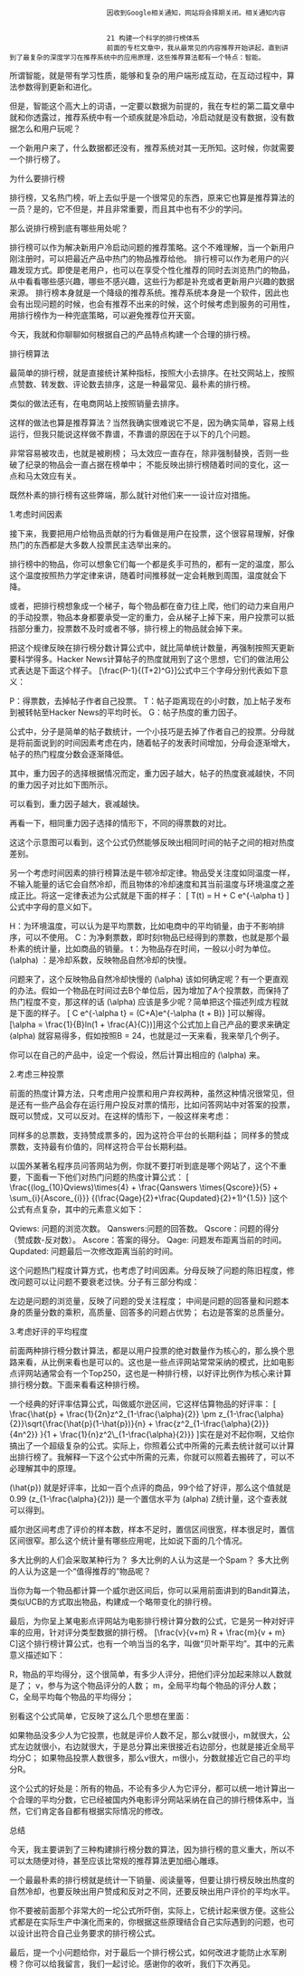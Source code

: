 
                            
                            因收到Google相关通知，网站将会择期关闭。相关通知内容
                            
                            
                            21 构建一个科学的排行榜体系
                            前面的专栏文章中，我从最常见的内容推荐开始讲起，直到讲到了最复杂的深度学习在推荐系统中的应用原理，这些推荐算法都有一个特点：智能。

所谓智能，就是带有学习性质，能够和复杂的用户端形成互动，在互动过程中，算法参数得到更新和进化。

但是，智能这个高大上的词语，一定要以数据为前提的，我在专栏的第二篇文章中就和你透露过，推荐系统中有一个顽疾就是冷启动，冷启动就是没有数据，没有数据怎么和用户玩呢？

一个新用户来了，什么数据都还没有，推荐系统对其一无所知。这时候，你就需要一个排行榜了。

为什么要排行榜

排行榜，又名热门榜，听上去似乎是一个很常见的东西，原来它也算是推荐算法的一员？是的，它不但是，并且非常重要，而且其中也有不少的学问。

那么说排行榜到底有哪些用处呢？


排行榜可以作为解决新用户冷启动问题的推荐策略。这个不难理解，当一个新用户刚注册时，可以把最近产品中热门的物品推荐给他。
排行榜可以作为老用户的兴趣发现方式。即使是老用户，也可以在享受个性化推荐的同时去浏览热门的物品，从中看看哪些感兴趣，哪些不感兴趣，这些行为都是补充或者更新用户兴趣的数据来源。
排行榜本身就是一个降级的推荐系统。推荐系统本身是一个软件，因此也会有出现问题的时候，也会有推荐不出来的时候，这个时候考虑到服务的可用性，用排行榜作为一种兜底策略，可以避免推荐位开天窗。


今天，我就和你聊聊如何根据自己的产品特点构建一个合理的排行榜。

排行榜算法

最简单的排行榜，就是直接统计某种指标，按照大小去排序。在社交网站上，按照点赞数、转发数、评论数去排序，这是一种最常见、最朴素的排行榜。

类似的做法还有，在电商网站上按照销量去排序。

这样的做法也算是推荐算法？当然我确实很难说它不是，因为确实简单，容易上线运行，但我只能说这样做不靠谱，不靠谱的原因在于以下的几个问题。


非常容易被攻击，也就是被刷榜；
马太效应一直存在，除非强制替换，否则一些破了纪录的物品会一直占据在榜单中；
不能反映出排行榜随着时间的变化，这一点和马太效应有关。


既然朴素的排行榜有这些弊端，那么就针对他们来一一设计应对措施。

1.考虑时间因素

接下来，我要把用户给物品贡献的行为看做是用户在投票，这个很容易理解，好像热门的东西都是大多数人投票民主选举出来的。

排行榜中的物品，你可以想象它们每一个都是炙手可热的，都有一定的温度，那么这个温度按照热力学定律来讲，随着时间推移就一定会耗散到周围，温度就会下降。

或者，把排行榜想象成一个梯子，每个物品都在奋力往上爬，他们的动力来自用户的手动投票，物品本身都要承受一定的重力，会从梯子上掉下来，用户投票可以抵挡部分重力，投票数不及时或者不够，排行榜上的物品就会掉下来。

把这个规律反映在排行榜分数计算公式中，就比简单统计数量，再强制按照天更新要科学得多。Hacker News计算帖子的热度就用到了这个思想，它们的做法用公式表达是下面这个样子。
\[\\frac{P-1}{(T+2)^G}\]公式中三个字母分别代表如下意义：


P：得票数，去掉帖子作者自己投票。
T：帖子距离现在的小时数，加上帖子发布到被转帖至Hacker News的平均时长。
G：帖子热度的重力因子。


公式中，分子是简单的帖子数统计，一个小技巧是去掉了作者自己的投票。分母就是将前面说到的时间因素考虑在内，随着帖子的发表时间增加，分母会逐渐增大，帖子的热门程度分数会逐渐降低。

其中，重力因子的选择根据情况而定，重力因子越大，帖子的热度衰减越快，不同的重力因子对比如下图所示。



可以看到，重力因子越大，衰减越快。

再看一下，相同重力因子选择的情形下，不同的得票数的对比。



这这个示意图可以看到，这个公式仍然能够反映出相同时间的帖子之间的相对热度差别。

另一个考虑时间因素的排行榜算法是牛顿冷却定律。物品受关注度如同温度一样，不输入能量的话它会自然冷却，而且物体的冷却速度和其当前温度与环境温度之差成正比。将这一定律表述为公式就是下面的样子：
\[ T(t) = H + C e^{-\\alpha t} \]公式中字母的意义如下。


H：为环境温度，可以认为是平均票数，比如电商中的平均销量，由于不影响排序，可以不使用。
C：为净剩票数，即时刻t物品已经得到的票数，也就是那个最朴素的统计量，比如商品的销量。
t：为物品存在时间，一般以小时为单位。
\(\\alpha\) ：是冷却系数，反映物品自然冷却的快慢。


问题来了，这个反映物品自然冷却快慢的 \(\\alpha\) 该如何确定呢？有一个更直观的办法。假如一个物品在时间过去B个单位后，因为增加了A个投票数，而保持了热门程度不变，那这样的话 \(\\alpha\) 应该是多少呢？简单把这个描述列成方程就是下面的样子。
\[ C e^{-\\alpha t} = (C+A)e^{-\\alpha (t + B)} \]可以解得。
\[\\alpha = \\frac{1}{B}ln(1 + \\frac{A}{C})\]用这个公式加上自己产品的要求来确定 \(alpha\) 就容易得多，假如按照B = 24，也就是过一天来看，我来举几个例子。



你可以在自己的产品中，设定一个假设，然后计算出相应的 \(\\alpha\) 来。

2.考虑三种投票

前面的热度计算方法，只考虑用户投票和用户弃权两种，虽然这种情况很常见，但是还有一些产品会存在运行用户投反对票的情形，比如问答网站中对答案的投票，既可以赞成，又可以反对。在这样的情形下，一般这样来考虑：


同样多的总票数，支持赞成票多的，因为这符合平台的长期利益；
同样多的赞成票数，支持最有价值的，同样这符合平台长期利益。


以国外某著名程序员问答网站为例，你就不要打听到底是哪个网站了，这个不重要，下面看一下他们对热门问题的热度计算公式：
\[ \\frac{(log_{10}Qviews)\\times{4} + \\frac{Qanswers \\times{Qscore}}{5} + \\sum_{i}{Ascore_{i}}} {(\\frac{Qage}{2}+\\frac{Qupdated}{2}+1)^{1.5}} \]这个公式有点复杂，其中的元素意义如下：


Qviews: 问题的浏览次数。
Qanswers:问题的回答数。
Qscore：问题的得分（赞成数-反对数）。
Ascore：答案的得分。
Qage: 问题发布距离当前的时间。
Qupdated: 问题最后一次修改距离当前的时间。


这个问题热门程度计算方式，也考虑了时间因素。分母反映了问题的陈旧程度，修改问题可以让问题不要衰老过快。分子有三部分构成：


左边是问题的浏览量，反映了问题的受关注程度；
中间是问题的回答量和问题本身的质量分数的乘积，高质量、回答多的问题占优势；
右边是答案的总质量分。


3.考虑好评的平均程度

前面两种排行榜分数计算法，都是以用户投票的绝对数量作为核心的，那么换个思路来看，从比例来看也是可以的。这也是一些点评网站常常采纳的模式，比如电影点评网站通常会有一个Top250，这也是一种排行榜，以好评比例作为核心来计算排行榜分数。下面来看看这种排行榜。

一个经典的好评率估算公式，叫做威尔逊区间，它这样估算物品的好评率：
\[ \\frac{\\hat{p} + \\frac{1}{2n}z^2_{1-\\frac{\\alpha}{2}} \\pm z_{1-\\frac{\\alpha}{2}}\\sqrt{\\frac{\\hat{p}(1-\\hat{p})}{n} + \\frac{z^2_{1-\\frac{\\alpha}{2}}}{4n^2}} }{1 + \\frac{1}{n}z^2\\_{1-\\frac{\\alpha}{2}}} \]实在是对不起你啊，又给你搞出了一个超级复杂的公式。实际上，你照着公式中所需的元素去统计就可以计算出排行榜了。我解释一下这个公式中所需的元素，你就可以照着去搬砖了，可以不必理解其中的原理。


\(\\hat{p}\) 就是好评率，比如一百个点评的商品，99个给了好评，那么这个值就是0.99
\(z_{1-\\frac{\\alpha}{2}}\) 是一个置信水平为 \(alpha\) Z统计量，这个查表就可以得到。


威尔逊区间考虑了评价的样本数，样本不足时，置信区间很宽，样本很足时，置信区间很窄。那么这个统计量有哪些应用呢，比如说下面的几个情况。


多大比例的人们会采取某种行为？
多大比例的人认为这是一个Spam？
多大比例的人认为这是一个“值得推荐的”物品呢？


当你为每一个物品都计算一个威尔逊区间后，你可以采用前面讲到的Bandit算法，类似UCB的方式取出物品，构建成一个略带变化的排行榜。

最后，为你呈上某电影点评网站为电影排行榜计算分数的公式，它是另一种对好评率的应用，针对评分类型数据的排行榜。
\[\\frac{v}{v+m} R + \\frac{m}{v + m} C\]这个排行榜计算公式，也有一个响当当的名字，叫做“贝叶斯平均”。其中的元素意义描述如下：


R，物品的平均得分，这个很简单，有多少人评分，把他们评分加起来除以人数就是了；
v，参与为这个物品评分的人数；
m，全局平均每个物品的评分人数；
C，全局平均每个物品的平均得分；


别看这个公式简单，它反映了这么几个思想在里面：


如果物品没多少人为它投票，也就是评价人数不足，那么v就很小，m就很大，公式左边就很小，右边就很大，于是总分算出来很接近右边部分，也就是接近全局平均分C；
如果物品投票人数很多，那么v很大，m很小，分数就接近它自己的平均分R。


这个公式的好处是：所有的物品，不论有多少人为它评分，都可以统一地计算出一个合理的平均分数，它已经被国内外电影评分网站采纳在自己的排行榜体系中，当然，它们肯定各自都有根据实际情况的修改。

总结

今天，我主要讲到了三种构建排行榜分数的算法，因为排行榜的意义重大，所以不可以太随便对待，甚至应该比常规的推荐算法更加细心雕琢。

一个最最朴素的排行榜就是统计一下销量、阅读量等，但要让排行榜反映出热度的自然冷却，也要反映出用户赞成和反对之不同，还要反映出用户评价的平均水平。

你不要被前面那个非常大的一坨公式所吓倒，实际上，它统计起来很方便。这些公式都是在实际生产中演化而来的，你根据这些原理结合自己实际遇到的问题，也可以设计出符合自己业务要求的排行榜公式。

最后，提一个小问题给你，对于最后一个排行榜公式，如何改进才能防止水军刷榜？你可以给我留言，我们一起讨论。感谢你的收听，我们下次再见。



                        
                        
                            